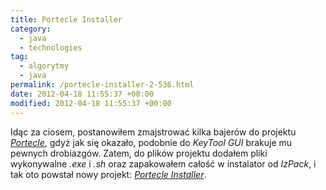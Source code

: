 ```yaml
---
title: Portecle Installer
category:
  - java
  - technologies
tag:
  - algorytmy
  - java
permalink: /portecle-installer-2-536.html
date: 2012-04-18 11:55:37 +00:00
modified: 2012-04-18 11:55:37 +00:00
---
```



Idąc za ciosem, postanowiłem zmajstrować kilka bajerów do projektu [*Portecle*](http://portecle.sourceforge.net/), gdyż jak się okazało, podobnie do *KeyTool GUI* brakuje mu pewnych drobiazgów. Zatem, do plików projektu dodałem pliki wykonywalne *.exe* i *.sh* oraz zapakowałem całość w instalator od *IzPack*, i tak oto powstał nowy projekt: [*Portecle Installer*](/projects/portecle-installer).
